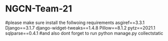 # NGCN-Team-21
#please make sure install the follwoing requirements 
asgiref==3.3.1
Django==3.1.7
django-widget-tweaks==1.4.8
Pillow==8.1.2
pytz==2021.1
sqlparse==0.4.1
#and also dont forget to run python manage.py collectstatic 
